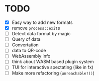 # TODO
- [x] Easy way to add new formats
- [x] remove `process::exit`s
- [ ] Detect data format by magic
- [ ] Query of data
- [ ] Convertation
- [ ] data to QR-code
- [ ] WebAssembly info
- [ ] think about WASM based plugin system
- [ ] TUI for interactive spectating (like in fx)
- [ ] Make more refactoring (`unreachable!()`)
